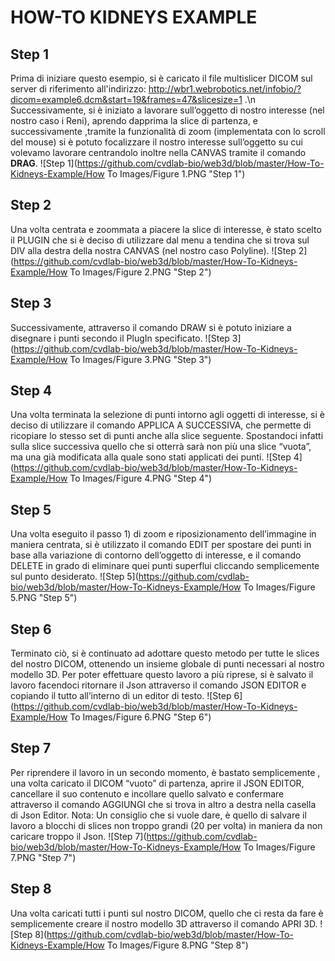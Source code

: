 HOW-TO KIDNEYS EXAMPLE
======================

## Step 1

Prima di iniziare questo esempio, si è caricato il file multislicer DICOM sul server di riferimento all'indirizzo:
http://wbr1.webrobotics.net/infobio/?dicom=example6.dcm&start=19&frames=47&slicesize=1 .\n
Successivamente, si è iniziato a lavorare sull’oggetto di nostro interesse (nel nostro caso i Reni), aprendo dapprima la slice di partenza, e successivamente ,tramite la funzionalità di zoom (implementata con lo scroll del mouse) si è potuto focalizzare il nostro interesse sull’oggetto su cui volevamo lavorare centrandolo inoltre nella CANVAS tramite il comando __DRAG__.
![Step 1](https://github.com/cvdlab-bio/web3d/blob/master/How-To-Kidneys-Example/How To Images/Figure 1.PNG "Step 1")

## Step 2

Una volta centrata e zoommata a piacere la slice di interesse, è stato scelto il PLUGIN che si è deciso di utilizzare dal menu a tendina che si trova sul DIV alla destra della nostra CANVAS (nel nostro caso Polyline). 
![Step 2](https://github.com/cvdlab-bio/web3d/blob/master/How-To-Kidneys-Example/How To Images/Figure 2.PNG "Step 2")

## Step 3

Successivamente, attraverso il comando DRAW si è potuto iniziare a disegnare i punti secondo il PlugIn specificato.
![Step 3](https://github.com/cvdlab-bio/web3d/blob/master/How-To-Kidneys-Example/How To Images/Figure 3.PNG "Step 3")

## Step 4

Una volta terminata la selezione di punti intorno agli oggetti di interesse, si è deciso di utilizzare il comando APPLICA A SUCCESSIVA, che permette di ricopiare lo stesso set di punti anche alla slice seguente.
Spostandoci infatti sulla slice successiva quello che si otterrà sarà non più una slice “vuota”, ma una già modificata alla quale sono stati applicati dei punti.
![Step 4](https://github.com/cvdlab-bio/web3d/blob/master/How-To-Kidneys-Example/How To Images/Figure 4.PNG "Step 4")

## Step 5

Una volta eseguito il passo 1) di zoom e riposizionamento dell’immagine in maniera centrata, si è utilizzato il comando EDIT per spostare dei punti in base alla variazione di contorno dell’oggetto di interesse, e il comando DELETE in grado di eliminare quei punti superflui cliccando semplicemente sul punto desiderato.
![Step 5](https://github.com/cvdlab-bio/web3d/blob/master/How-To-Kidneys-Example/How To Images/Figure 5.PNG "Step 5")

## Step 6

Terminato ciò, si è continuato ad adottare questo metodo per tutte le slices del nostro DICOM, ottenendo un insieme globale di punti necessari al nostro modello 3D.
Per poter effettuare questo lavoro a più riprese, si è salvato il lavoro facendoci ritornare il Json attraverso il comando JSON EDITOR e copiando il tutto all’interno di un editor di testo.
![Step 6](https://github.com/cvdlab-bio/web3d/blob/master/How-To-Kidneys-Example/How To Images/Figure 6.PNG "Step 6")

## Step 7

Per riprendere il lavoro in un secondo momento, è bastato semplicemente , una volta caricato il DICOM “vuoto” di partenza, aprire il JSON EDITOR, cancellare il suo contenuto e incollare quello salvato e confermare attraverso il comando AGGIUNGI che si trova in altro a destra nella casella di Json Editor.
Nota: Un consiglio che si vuole dare, è quello di salvare il lavoro a blocchi di slices non troppo grandi (20 per volta) in maniera da non caricare troppo il Json.
![Step 7](https://github.com/cvdlab-bio/web3d/blob/master/How-To-Kidneys-Example/How To Images/Figure 7.PNG "Step 7")

## Step 8

Una volta caricati tutti i punti sul nostro DICOM, quello che ci resta da fare è semplicemente creare il nostro modello 3D attraverso il comando APRI 3D.
![Step 8](https://github.com/cvdlab-bio/web3d/blob/master/How-To-Kidneys-Example/How To Images/Figure 8.PNG "Step 8")
